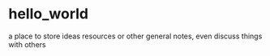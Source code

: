 # hello_world
a place to store ideas resources or other general notes, even discuss things with others
